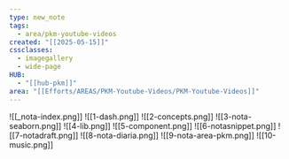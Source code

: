 ```yaml
---
type: new_note
tags:
  - area/pkm-youtube-videos
created: "[[2025-05-15]]"
cssclasses:
  - imagegallery
  - wide-page
HUB:
  - "[[hub-pkm]]"
area: "[[Efforts/AREAS/PKM-Youtube-Videos/PKM-Youtube-Videos]]"
---
```


![[_nota-index.png]]
![[1-dash.png]]
![[2-concepts.png]]
![[3-nota-seaborn.png]]
![[4-lib.png]]
![[5-component.png]]
![[6-notasnippet.png]]
![[7-notadraft.png]]
![[8-nota-diaria.png]]
![[9-nota-area-pkm.png]]
![[10-music.png]]